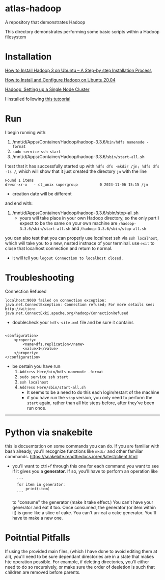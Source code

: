 # atlas-hadoop
A repository that demonstrates Hadoop

This directory demonstrates performing some basic scripts within a Hadoop filesystem

# Installation

[How to Install Hadoop 3 on Ubuntu – A Step-by step Installation Process](https://data-flair.training/blogs/installation-of-hadoop-3-on-ubuntu/)

[How to Install and Configure Hadoop on Ubuntu 20.04](https://tecadmin.net/install-hadoop-on-ubuntu-20-04/)

[Hadoop: Setting up a Single Node Cluster](https://hadoop.apache.org/docs/current/hadoop-project-dist/hadoop-common/SingleCluster.html)


I installed following [this tutoprial](https://www.youtube.com/watch?v=ZnrtnFEz22E)

# Run

I begin running with:
1. /mnt/d/Apps/Container/Hadoop/hadoop-3.3.6/`bin/hdfs namenode -format`
2. `sudo service ssh start`
4. /mnt/d/Apps/Container/Hadoop/hadoop-3.3.6/`sbin/start-all.sh`

I test that it has successfully started up with `hdfs dfs -mkdir /jn; hdfs dfs -ls /`, which will show that it just created the directory `jn` with the line

```
Found 1 items
drwxr-xr-x   - ct_unix supergroup          0 2024-11-06 15:15 /jn
```
* creation date will be different

and end with:

1. /mnt/d/Apps/Container/Hadoop/hadoop-3.3.6/sbin/stop-all.sh
    * yours will take place in your own Hadoop directory, so the only part I expect to be the same on your own machine are `/hadoop-3.3.6/sbin/start-all.sh` and `/hadoop-3.3.6/sbin/stop-all.sh`


you can also test that you can properly use localhost ssh via `ssh localhost`, which will take you to a new, nested instnace of your terminal. use `exit` to close that localhost connection and return to normal.
* it will tell you
        ```
        logout
        Connection to localhost closed.
        ```
# Troubleshooting

Connection Refused

`localhost:9000 failed on connection exception: java.net.ConnectException: Connection refused; For more details see:  http://wition: java.net.ConnectExki.apache.org/hadoop/ConnectionRefused`

* doublecheck your `hdfs-site.xml` file and be sure it contains

```

<configuration>
    <property>
        <name>dfs.replication</name>
        <value>1</value>
    </property>
</configuration>

```

* be certain you have run
  1. `Address Here/bin/hdfs namenode -format`
  2. `sudo service ssh start`
  3. `ssh localhost`
  4. `Address Here/sbin/start-all.sh`
      * It seems to be a need to do this each login/restart of the machine
      * if you have run the `stop` version, you only need to perform the `start` again, rather than all hte steps before, after they've been run once.


-----

# Python via snakebite

this is docuemtation on some commands you can do. If you are familiar with bash already, you'll recognize functions like `mkdir` and other familiar commands.
https://snakebite.readthedocs.io/en/latest/client.html
* you'll want to ctrl+f through this one for each command you want to see if it gives you a **generator**. If so, you'll have to perform an operation like

        ```
        for item in generator:
            print(item)
        ```

    to "consume" the generator (make it take effect.) You can't have your generator and eat it too. Once consumed, the generator (or item within it) is gone like a slice of cake. You can't un-eat a ~~cake~~ generator. You'll have to make a new one.


# Poitntial Pitfalls

If using the provided main files, (which I have done to avoid editing them at all), you'll need to be sure dependant directories are in a state that makes hte operation possible. For example, if deleting directories, you'll either need to do so recursively, or make sure the order of deeletion is such that children are removed before parents.